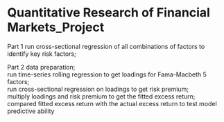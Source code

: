 Quantitative Research of Financial Markets_Project
===============

Part 1  run cross-sectional regression of all combinations of factors to identify key risk factors;  

Part 2  data preparation;  
run time-series rolling regression to get loadings for Fama-Macbeth 5 factors;  
run cross-sectional regression on loadings to get risk premium;  
multiply loadings and risk premium to get the fitted excess return;  
compared fitted excess return with the actual excess return to test model predictive ability
